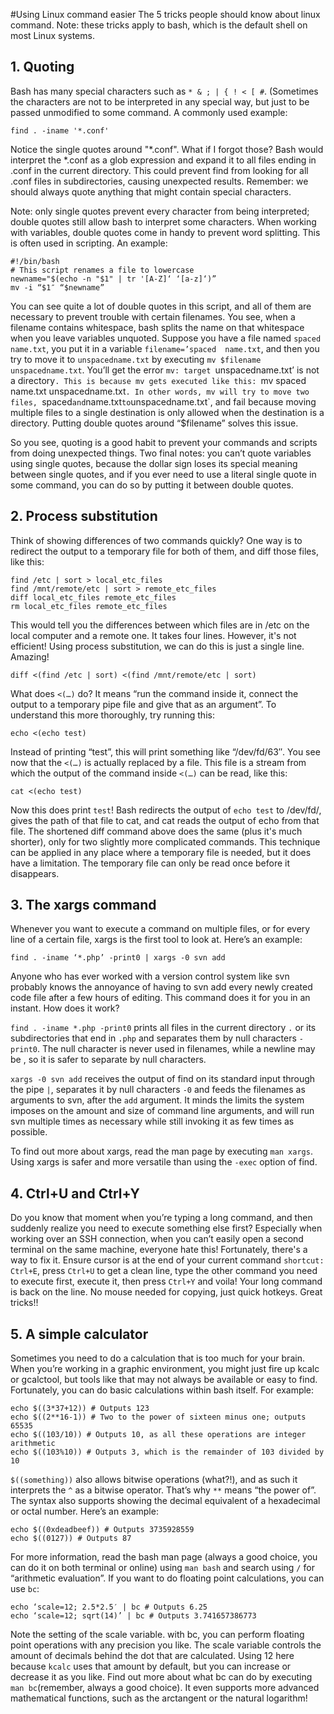 #Using Linux command easier
The 5 tricks people should know about linux command.
Note: these tricks apply to bash, which is the default shell on most Linux systems.



## 1. Quoting

Bash has many special characters such as `* & ; | { ! < [ #`. (Sometimes the characters are not to be interpreted in
 any special way, but just to be passed unmodified to some command. A commonly used example:

    find . -iname '*.conf'

Notice the single quotes around "*.conf". What if I forgot those? Bash would interpret the *.conf as a glob expression 
and expand it to all files ending in .conf in the current directory. This could prevent find from looking for all 
.conf files in subdirectories, causing unexpected results. Remember: we should always quote anything that 
might contain special characters.

Note: only single quotes prevent every character from being interpreted; double quotes still allow bash to 
interpret some characters. When working with variables, double quotes come in handy to prevent word splitting. 
This is often used in scripting. An example:

    #!/bin/bash
    # This script renames a file to lowercase
    newname="$(echo -n "$1" | tr '[A-Z]‘ ‘[a-z]‘)”
    mv -i “$1″ “$newname”

You can see quite a lot of double quotes in this script, and all of them are necessary to prevent trouble with certain 
filenames. You see, when a filename contains whitespace, bash splits the name on that whitespace when you leave 
variables unquoted. Suppose you have a file named `spaced name.txt`, you put it in a variable `filename=’spaced 
name.txt`, and then you try to move it to `unspacedname.txt` by executing `mv $filename unspacedname.txt`. You’ll get 
the error `mv: target `unspacedname.txt’ is not a directory`. This is because mv gets executed like this: `mv spaced 
name.txt unspacedname.txt`. In other words, mv will try to move two files, `spaced` and `name.txt` to `unspacedname.txt`, 
and fail because moving multiple files to a single destination is only allowed when the destination is a directory. 
Putting double quotes around “$filename” solves this issue.

So you see, quoting is a good habit to prevent your commands and scripts from doing unexpected things. Two final notes:
you can’t quote variables using single quotes, because the dollar sign loses its special meaning between single quotes,
and if you ever need to use a literal single quote in some command, you can do so by putting it between double quotes. 

## 2. Process substitution

Think of showing differences of two commands quickly? One way is to redirect the output to a temporary file 
for both of them, and diff those files, like this:

    find /etc | sort > local_etc_files
    find /mnt/remote/etc | sort > remote_etc_files
    diff local_etc_files remote_etc_files
    rm local_etc_files remote_etc_files

This would tell you the differences between which files are in /etc on the local computer and a remote one. It takes
four lines.  However, it's not efficient! Using process substitution, we can do this is just a single line. Amazing!

    diff <(find /etc | sort) <(find /mnt/remote/etc | sort)

What does `<(…)` do? It means “run the command inside it, connect the output to a temporary pipe file and give
that as an argument”. To understand this more thoroughly, try running this:

    echo <(echo test)

Instead of printing “test”, this will print something like “/dev/fd/63″. You see now that the `<(…)` is actually 
replaced by a file. This file is a stream from which the output of the command inside `<(…)` can be read, like this:

    cat <(echo test)

Now this does print `test`! Bash redirects the output of `echo test` to /dev/fd/<something>, gives the path of that
file to cat, and cat reads the output of echo from that file. The shortened diff command above does the same (plus it's 
much shorter), only for two slightly more complicated commands. This technique can be applied in any place where a 
temporary file is needed, but it does have a limitation. The temporary file can only be read once before it 
disappears. 

## 3. The xargs command

Whenever you want to execute a command on multiple files, or for every line of a certain file, xargs is the first tool 
to look at. Here’s an example:

    find . -iname ‘*.php’ -print0 | xargs -0 svn add
Anyone who has ever worked with a version control system like svn probably knows the annoyance of having to svn add 
every newly created code file after a few hours of editing. This command does it for you in an instant. How does it 
work?

`find . -iname *.php -print0` prints all files in the current directory `.` or its subdirectories that end in `.php` 
and separates them by null characters `-print0`. The null character is never used in filenames, while a newline may be
, so it is safer to separate by null characters.

`xargs -0 svn add` receives the output of find on its standard input through the pipe `|`, separates it by null 
characters `-0` and feeds the filenames as arguments to svn, after the `add` argument. It minds the limits the system 
imposes on the amount and size of command line arguments, and will run svn multiple times as necessary while still 
invoking it as few times as possible.

To find out more about xargs, read the man page by executing `man xargs`. Using xargs is safer and more versatile than 
using the `-exec` option of find. 

## 4. Ctrl+U and Ctrl+Y

Do you know that moment when you’re typing a long command, and then suddenly realize you need to execute something else 
first? Especially when working over an SSH connection, when you can’t easily open a second terminal on the same machine,
everyone hate this! Fortunately, there's a way to fix it. Ensure cursor is at the end of your current command 
`shortcut: Ctrl+E`, press `Ctrl+U` to get a clean line, type the other command you need to execute first, execute it, 
then press `Ctrl+Y` and voila! Your long command is back on the line. No mouse needed for copying, just quick hotkeys.
Great tricks!!

## 5. A simple calculator

Sometimes you need to do a calculation that is too much for your brain. When you’re working in a graphic environment, 
you might just fire up kcalc or gcalctool, but tools like that may not always be available or easy to find. Fortunately, 
you can do basic calculations within bash itself. For example:

    echo $((3*37+12)) # Outputs 123
    echo $((2**16-1)) # Two to the power of sixteen minus one; outputs 65535
    echo $((103/10)) # Outputs 10, as all these operations are integer arithmetic
    echo $((103%10)) # Outputs 3, which is the remainder of 103 divided by 10

`$((something))` also allows bitwise operations (what?!), and as such it interprets the `^` as a bitwise 
operator. That’s why `**` means  “the power of”. The syntax also supports showing the decimal equivalent of a 
hexadecimal or octal number. Here’s an example:

    echo $((0xdeadbeef)) # Outputs 3735928559
    echo $((0127)) # Outputs 87

For more information, read the bash man page (always a good choice, you can do it on both terminal or online) using `man bash` and search 
using `/` for “arithmetic evaluation”. If you want to do floating point calculations, you can use `bc`:

    echo ‘scale=12; 2.5*2.5′ | bc # Outputs 6.25
    echo ‘scale=12; sqrt(14)’ | bc # Outputs 3.741657386773

Note the setting of the scale variable. with bc, you can perform floating point operations with any precision you like.
The scale variable controls the amount of decimals behind the dot that are calculated. Using 12 here because `kcalc` 
uses that amount by default, but you can increase or decrease it as you like. Find out more about what bc can do by 
executing `man bc`(remember, always a good choice). It even supports more advanced mathematical functions, such as the arctangent or the natural 
logarithm!



